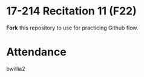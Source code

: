 # 17-214 Recitation 11 (F22)
**Fork** this repository to use for practicing Github flow.

# Attendance
bwillia2